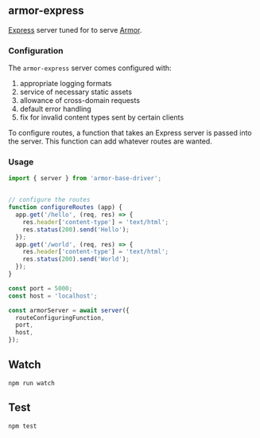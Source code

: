 ## armor-express

[Express](http://expressjs.com/) server tuned for to serve [Armor](http://armor.io/).


### Configuration

The `armor-express` server comes configured with:

1. appropriate logging formats
2. service of necessary static assets
3. allowance of cross-domain requests
4. default error handling
5. fix for invalid content types sent by certain clients

To configure routes, a function that takes an Express server is passed into the
server. This function can add whatever routes are wanted.


### Usage

```js
import { server } from 'armor-base-driver';


// configure the routes
function configureRoutes (app) {
  app.get('/hello', (req, res) => {
    res.header['content-type'] = 'text/html';
    res.status(200).send('Hello');
  });
  app.get('/world', (req, res) => {
    res.header['content-type'] = 'text/html';
    res.status(200).send('World');
  });
}

const port = 5000;
const host = 'localhost';

const armorServer = await server({
  routeConfiguringFunction,
  port,
  host,
});
```


## Watch

```
npm run watch
```

## Test

```
npm test
```
